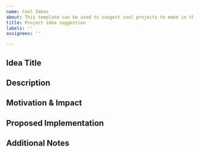 ```yaml
---
name: Cool Ideas
about: This template can be used to suugest cool projects to make in this repository
title: Project idea suggestion
labels: ''
assignees: ''

---
```


## Idea Title
<!-- Provide a clear and descriptive title for your project idea -->

## Description
<!-- Describe your cool project idea. Explain what the project will do, how it leverages AI agents or CrewAI frameworks, and what unique functionality or innovation it brings. -->

## Motivation & Impact
<!-- Why is this idea exciting or necessary? How will it add value to the Awesome AI Agents HUB for CrewAI? Include potential benefits for users, integration with existing projects, and overall impact on the community. -->

## Proposed Implementation
<!-- Share any initial thoughts on how this idea could be implemented. This may include suggested technologies, AI models, architectural components, or integration points with current projects. -->

## Additional Notes
<!-- Any other relevant details, potential challenges, or resources (e.g., links to research or similar projects) that might help bring this idea to life -->
